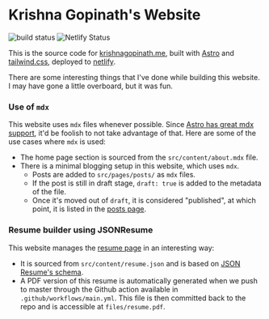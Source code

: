 # Krishna Gopinath's Website

![build status](https://github.com/krishnagopinath/website/workflows/Build%20website/badge.svg) ![Netlify Status](https://api.netlify.com/api/v1/badges/347a004f-2bed-4554-b61d-84b63557936f/deploy-status)

This is the source code for [krishnagopinath.me](https://krishnagopinath.me), built with [Astro](https://astro.dev) and [tailwind.css](https://tailwindcss.com), deployed to [netlify](https://netlify.com).

There are some interesting things that I've done while building this website. I may have gone a little overboard, but it was fun.

### Use of `mdx`

This website uses `mdx` files whenever possible. Since [Astro has great mdx support](https://docs.astro.build/en/guides/markdown-content/), it'd be foolish to not take advantage of that. Here are some of the use cases where `mdx` is used:
* The home page section is sourced from the `src/content/about.mdx` file.
* There is a minimal blogging setup in this website, which uses `mdx`. 
  - Posts are added to `src/pages/posts/` as `mdx` files.
  - If the post is still in draft stage, `draft: true` is added to the metadata of the file. 
  - Once it's moved out of `draft`, it is considered "published", at which point, it is listed in the [posts page](https://krishnagopinath.me/posts).


### Resume builder using JSONResume

This website manages the [resume page](https://krishnagopinath.me/resume) in an interesting way:

* It is sourced from `src/content/resume.json` and is based on [JSON Resume's schema](https://jsonresume.org/schema/).
* A PDF version of this resume is automatically generated when we push to master through the Github action available in `.github/workflows/main.yml`. This file is then committed back to the repo and is accessible at `files/resume.pdf`.
